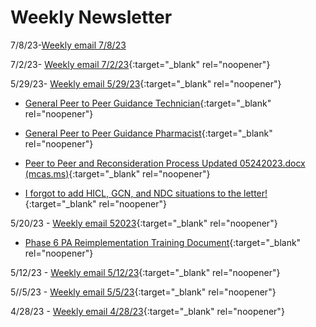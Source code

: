 # Weekly Newsletter

7/8/23-[Weekly email 7/8/23](https://mygainwell-my.sharepoint.com/:w:/r/personal/christopher_nguyen_gainwelltechnologies_com/Documents/Evergreen/Public/weeklyemail7823.docx?d=w07d2866022464dd5a016fbf2c60d0022&csf=1&web=1&e=tjPLNT)

7/2/23- [Weekly email 7/2/23](https://mygainwell-my.sharepoint.com/:w:/g/personal/christopher_nguyen_gainwelltechnologies_com/EfRM6vvZbnRPlsW3CeTzA7QB4CMWZIGZP3G86X3lWWEYrw?e=DKe4Mx){:target="_blank" rel="noopener"}

5/29/23- [Weekly email 5/29/23](https://mygainwell-my.sharepoint.com/:w:/r/personal/christopher_nguyen_gainwelltechnologies_com/Documents/Evergreen/Emails/weeklyemail52723.docx?d=w5be03f9bfc1c4bf289edd1d70ea8caa1&csf=1&web=1&e=QpWaKo){:target="_blank" rel="noopener"}

- [General Peer to Peer Guidance Technician](https://mygainwell-my.sharepoint.com/:w:/r/personal/christopher_nguyen_gainwelltechnologies_com/Documents/Evergreen/Emails/General%20Peer%20to%20Peer%20Guidance%20Technicians.docx?d=w7f2fa74e9e45423c94aa08d5ed874511&csf=1&web=1&e=DG5GbN){:target="_blank" rel="noopener"}
- [General Peer to Peer Guidance Pharmacist](https://mygainwell-my.sharepoint.com/:w:/r/personal/christopher_nguyen_gainwelltechnologies_com/Documents/Evergreen/Emails/General%20Peer%20to%20Peer%20Guidance%20Pharmacists.docx?d=w74f27d02ebff4988a72b84e6aa665a01&csf=1&web=1&e=gbfXrT){:target="_blank" rel="noopener"}
- [Peer to Peer and Reconsideration Process Updated 05242023.docx (mcas.ms)](https://mygainwell.sharepoint.com.mcas.ms/:w:/r/teams/OHSPBM/_layouts/15/doc2.aspx?sourcedoc=%7B45ca3683-3a81-4050-b775-ea8c41c2919d%7D&action=edit&wdLOR=c74711948-578A-475E-861D-8E6644350DB6&wdPid=708e016f&cid=9d70b240-f17f-45c4-a679-3dc30cf326f3){:target="_blank" rel="noopener"}

- [I forgot to add HICL, GCN, and NDC situations to the letter!](https://special-spoon-f542dccd.pages.github.io/Pharmacist%20Reference%20Guide/Medication%20Guidance/HICL/?h=hicl){:target="_blank" rel="noopener"}



5/20/23 - [Weekly email 52023](https://mygainwell-my.sharepoint.com/:w:/r/personal/christopher_nguyen_gainwelltechnologies_com/Documents/Evergreen/Emails/weeklyemail52023.docx?d=w61bcac167f8b4ccaa8737c9054998fd3&csf=1&web=1&e=swmWds){:target="_blank" rel="noopener"}

- [Phase 6 PA Reimplementation Training Document](https://mygainwell-my.sharepoint.com/:w:/r/personal/christopher_nguyen_gainwelltechnologies_com/Documents/Evergreen/Emails/Phase%206%20PA%20Reimplementation%20Training%20Document.docx?d=w2aa8413d79a84971968707675f974b6f&csf=1&web=1&e=COYhLq){:target="_blank" rel="noopener"}


5/12/23 - [Weekly email 5/12/23](https://mygainwell-my.sharepoint.com/:w:/r/personal/christopher_nguyen_gainwelltechnologies_com/Documents/Evergreen/Emails/weeklyemail51223.docx?d=w8f0f206902534d6294fa8d107faf417e&csf=1&web=1&e=Wg3ty2){:target="_blank" rel="noopener"}

5//5/23 - [Weekly email 5/5/23](https://mygainwell-my.sharepoint.com/:w:/r/personal/christopher_nguyen_gainwelltechnologies_com/Documents/Evergreen/Emails/weeklyemail5523.docx?d=wb82b852d43bb4e2ab22a580f44475c4e&csf=1&web=1&e=yUIvZJ){:target="_blank" rel="noopener"}


4/28/23 - [Weekly email 4/28/23](https://mygainwell-my.sharepoint.com/:w:/r/personal/christopher_nguyen_gainwelltechnologies_com/Documents/Evergreen/Emails/weeklyemail42823.docx?d=wc2d2297e447242f6a310e1aa4e002d2b&csf=1&web=1&e=C5U0os){:target="_blank" rel="noopener"}
